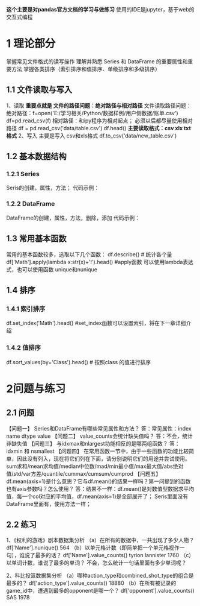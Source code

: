 
**这个主要是对pandas官方文档的学习与做练习**
使用的IDE是jupyter，基于web的交互式编程
# 1 理论部分
掌握常见文件格式的读写操作
理解并熟悉 Series 和 DataFrame 的重要属性和重要方法
掌握各类排序（索引排序和值排序、单级排序和多级排序）
## 1.1 文件读取与写入
1、读取
**重要点就是 文件的路径问题：绝对路径与相对路径**
文件读取路径问题：
绝对路径：f=open('E:/学习相关/Python/数据样例/用户侧数据/账单.csv')
	df=pd.read_csv(f)
相对路径：和ipy程序为相对起点； 必须以后都尽量使用相对路径
	df = pd.read_csv('data/table.csv')
	df.head()
**主要读取格式：csv xlx txt 格式**
2、写入
主要是写入 csv和xls格式
	df.to_csv('data/new_table.csv')
## 1.2 基本数据结构
### 1.2.1 Series
Seris的创建，属性，方法；
代码示例：
### 1.2.2 DataFrame
DataFrame的创建，属性，方法，删除，添加
代码示例：
## 1.3 常用基本函数
常用的基本函数较多，选取以下几个函数：
df.describe() # 统计各个量
df['Math'].apply(lambda x:str(x)+'!').head() #apply函数 可以使用lambda表达式，也可以使用函数
unique和nunique

## 1.4 排序
### 1.4.1 索引排序
df.set_index('Math').head() #set_index函数可以设置索引，将在下一章详细介绍
### 1.4.2 值排序
df.sort_values(by='Class').head() # 按照class 的值进行排序
# 2问题与练习
## 2.1 问题
【问题一】 Series和DataFrame有哪些常见属性和方法？
答：常见属性：index name dtype  value
【问题二】 value_counts会统计缺失值吗？
答：不会，统计非缺失值
【问题三】 与idxmax和nlargest功能相反的是哪两组函数？
答：idxmin 和 nsmallest
【问题四】 在常用函数一节中，由于一些函数的功能比较简单，因此没有列入，现在将它们列在下面，请分别说明它们的用途并尝试使用。
sum求和/mean求均值/median中位数/mad/min最小值/max最大值/abs绝对值/std/var方差/quantile/cummax/cumsum/cumprod
【问题五】 df.mean(axis=1)是什么意思？它与df.mean()的结果一样吗？第一问提到的函数也有axis参数吗？怎么使用？
答：结果不一样：df.mean()是对数值型数据求平均值，每一个col对应的平均值，df.mean(axis=1)是全部展开了； Seris里面没有 DataFrame里面有，使用方法一样；
## 2.2 练习
1、《权利的游戏》剧本数据集分析
（a）在所有的数据中，一共出现了多少人物？ 
df['Name'].nunique()       564
（b）以单元格计数（即简单把一个单元格视作一句），谁说了最多的话？
df['Name'].value_counts()      tyrion lannister      1760
（c）以单词计数，谁说了最多的单词？
不会，怎么统计一句话里面有多少单词呢？

2、科比投篮数据集分析
（a）哪种action_type和combined_shot_type的组合是最多的？
df['action_type'].value_counts()   18880
（b）在所有被记录的game_id中，遭遇到最多的opponent是哪一个？
   df['opponent'].value_counts()        SAS    1978
